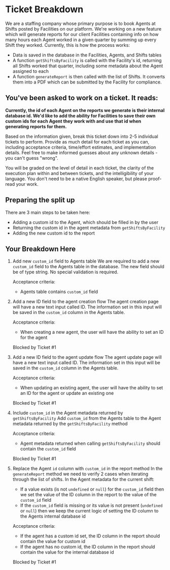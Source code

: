 # Ticket Breakdown
We are a staffing company whose primary purpose is to book Agents at Shifts posted by Facilities on our platform. We're working on a new feature which will generate reports for our client Facilities containing info on how many hours each Agent worked in a given quarter by summing up every Shift they worked. Currently, this is how the process works:

- Data is saved in the database in the Facilities, Agents, and Shifts tables
- A function `getShiftsByFacility` is called with the Facility's id, returning all Shifts worked that quarter, including some metadata about the Agent assigned to each
- A function `generateReport` is then called with the list of Shifts. It converts them into a PDF which can be submitted by the Facility for compliance.

## You've been asked to work on a ticket. It reads:

**Currently, the id of each Agent on the reports we generate is their internal database id. We'd like to add the ability for Facilities to save their own custom ids for each Agent they work with and use that id when generating reports for them.**


Based on the information given, break this ticket down into 2-5 individual tickets to perform. Provide as much detail for each ticket as you can, including acceptance criteria, time/effort estimates, and implementation details. Feel free to make informed guesses about any unknown details - you can't guess "wrong".


You will be graded on the level of detail in each ticket, the clarity of the execution plan within and between tickets, and the intelligibility of your language. You don't need to be a native English speaker, but please proof-read your work.

## Preparing the split up

There are 3 main steps to be taken here:
  - Adding a custom id to the Agent, which should be filled in by the user
  - Returning the custom id in the agent metadata from `getShiftsByFacility`
  - Adding the new custom id to the report

## Your Breakdown Here

1. Add new `custom_id` field to Agents table
    We are required to add a new `custom_id` field to the Agents table in the database.
    The new field should be of type string.
    No special validation is required.

    Acceptance criteria:
    - Agents table contains `custom_id` field

2. Add a new ID field to the agent creation flow
    The agent creation page will have a new text input called ID.
    The information set in this input will be saved in the `custom_id` column in the Agents table.

    Acceptance criteria:
    - When creating a new agent, the user will have the ability to set an ID for the agent

    Blocked by Ticket #1


3. Add a new ID field to the agent update flow
    The agent update page will have a new text input called ID.
    The information set in this input will be saved in the `custom_id` column in the Agents table.

    Acceptance criteria:
    - When updating an existing agent, the user will have the ability to set an ID for the agent or update an existing one

    Blocked by Ticket #1

4. Include `custom_id` in the Agent metadata returned by `getShiftsByFacility`
    Add `custom_id` from the Agents table to the Agent metadata returned by the `getShiftsByFacility` method

    Acceptance criteria:
    - Agent metadata returned when calling `getShiftsByFacility` should contain the `custom_id` field

    Blocked by Ticket #1

5. Replace the Agent `id` column with `custom_id` in the report method
    In the `generateReport` method we need to verify 2 cases when iterating through the list of shifts.
    In the Agent metadata for the current shift:
      - If a value exists (is not `undefined` or `null`) for the `custom_id` field then we set the value of the ID column in the report to the value of the `custom_id` field
      - If the `custom_id` field is missing or its value is not present (`undefined` or `null`) then we keep the current logic of setting the ID column to the Agents internal database id

    Acceptance criteria:
    - If the agent has a custom id set, the ID column in the report should contain the value for custom id
    - If the agent has no custom id, the ID column in the report should contain the value for the internal database id

    Blocked by Ticket #1
